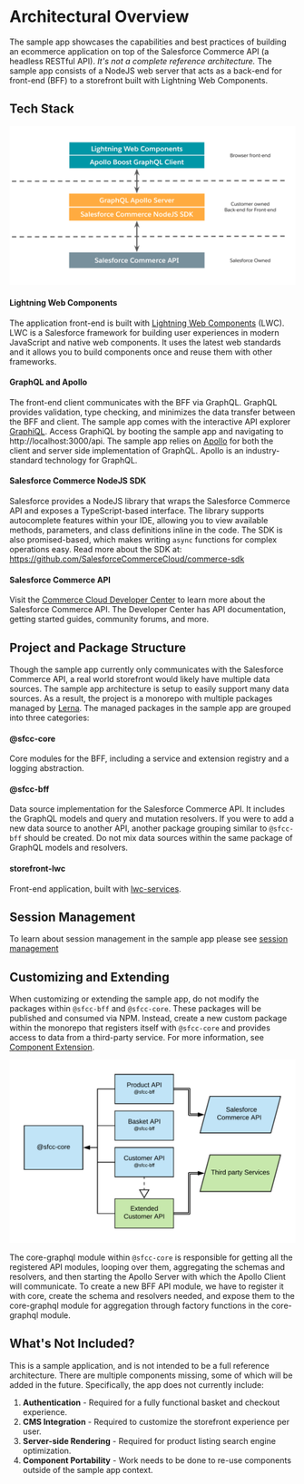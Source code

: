 # Architectural Overview

The sample app showcases the capabilities and best practices of building an ecommerce application on top of the Salesforce Commerce API (a headless RESTful API). _It's not a complete reference architecture._ The sample app consists of a NodeJS web server that acts as a back-end for front-end (BFF) to a storefront built with Lightning Web Components.

## Tech Stack

![Sample app tech stack](architecture.png)

#### Lightning Web Components
The application front-end is built with [Lightning Web Components](https://lwc.dev/) (LWC). LWC is a Salesforce framework for building user experiences in modern JavaScript and native web components. It uses the latest web standards and it allows you to build components once and reuse them with other frameworks.

#### GraphQL and Apollo
The front-end client communicates with the BFF via GraphQL. GraphQL provides validation, type checking, and minimizes the data transfer between the BFF and client. The sample app comes with the interactive API explorer [GraphiQL](https://github.com/graphql/graphiql). Access GraphiQL by booting the sample app and navigating to http://localhost:3000/api. The sample app relies on [Apollo](https://www.apollographql.com/) for both the client and server side implementation of GraphQL. Apollo is an industry-standard technology for GraphQL.

#### Salesforce Commerce NodeJS SDK
Salesforce provides a NodeJS library that wraps the Salesforce Commerce API and exposes a TypeScript-based interface. The library supports autocomplete features within your IDE, allowing you to view available methods, parameters, and class definitions inline in the code. The SDK is also promised-based, which makes writing `async` functions for complex operations easy. Read more about the SDK at: https://github.com/SalesforceCommerceCloud/commerce-sdk

#### Salesforce Commerce API
Visit the [Commerce Cloud Developer Center](https://developer.commercecloud.com/) to learn more about the Salesforce Commerce API. The Developer Center has API documentation, getting started guides, community forums, and more.

## Project and Package Structure
Though the sample app currently only communicates with the Salesforce Commerce API, a real world storefront would likely have multiple data sources. The sample app architecture is setup to easily support many data sources. As a result, the project is a monorepo with multiple packages managed by [Lerna](https://github.com/lerna/lerna). The managed packages in the sample app are grouped into three categories:

#### @sfcc-core
Core modules for the BFF, including a service and extension registry and a logging abstraction.

#### @sfcc-bff
Data source implementation for the Salesforce Commerce API. It includes the GraphQL models and query and mutation resolvers. If you were to add a new data source to another API, another package grouping similar to `@sfcc-bff` should be created. Do not mix data sources within the same package of GraphQL models and resolvers.

#### storefront-lwc
Front-end application, built with [lwc-services](https://www.npmjs.com/package/lwc-services).

## Session Management

To learn about session management in the sample app please see [session management](sessionManagement.md) 

## Customizing and Extending
When customizing or extending the sample app, do not modify the packages within `@sfcc-bff` and `@sfcc-core`. These packages will be published and consumed via NPM. Instead, create a new custom package within the monorepo that registers itself with `@sfcc-core` and provides access to data from a third-party service. For more information, see [Component Extension](docs/componentExtension.md).

![Sample App Project Layout](project-layout.png)

The core-graphql module within `@sfcc-core` is responsible for getting all the registered API modules, looping over them, aggregating the schemas and resolvers, and then starting the Apollo Server with which the Apollo Client will communicate. To create a new BFF API module, we have to register it with core, create the schema and resolvers needed, and expose them to the core-graphql module for aggregation through factory functions in the core-graphql module. 

## What's Not Included?
This is a sample application, and is not intended to be a full reference architecture. There are multiple components missing, some of which will be added in the future. Specifically, the app does not currently include:

1. **Authentication** - Required for a fully functional basket and checkout experience.
2. **CMS Integration** - Required to customize the storefront experience per user.
3. **Server-side Rendering** - Required for product listing search engine optimization.
4. **Component Portability** - Work needs to be done to re-use components outside of the sample app context.
